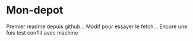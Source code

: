 # Mon-depot
Premier readme depuis github...
Modif pour essayer le fetch...
Encore une fois
test conflit avec machine
